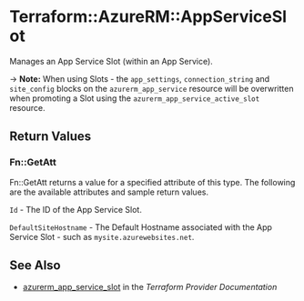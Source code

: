 # Terraform::AzureRM::AppServiceSlot

Manages an App Service Slot (within an App Service).

-> **Note:** When using Slots - the `app_settings`, `connection_string` and `site_config` blocks on the `azurerm_app_service` resource will be overwritten when promoting a Slot using the `azurerm_app_service_active_slot` resource.

## Return Values

### Fn::GetAtt

Fn::GetAtt returns a value for a specified attribute of this type. The following are the available attributes and sample return values.

`Id` - The ID of the App Service Slot.

`DefaultSiteHostname` - The Default Hostname associated with the App Service Slot - such as `mysite.azurewebsites.net`.

## See Also

* [azurerm_app_service_slot](https://www.terraform.io/docs/providers/azurerm/r/app_service_slot.html) in the _Terraform Provider Documentation_